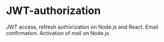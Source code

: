 # JWT-authorization
JWT access, refresh authorization on Node.js and React. Email confirmation. Activation of mail on Node.js.
